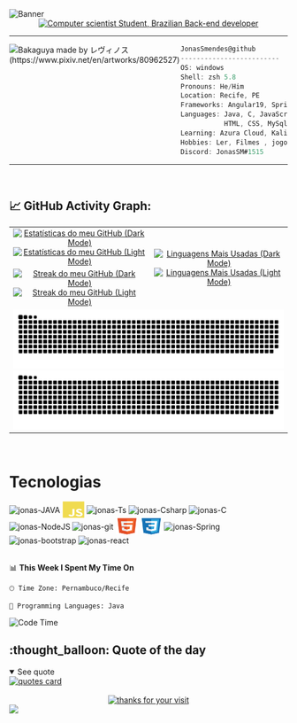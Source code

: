<img src="https://i.pinimg.com/originals/e1/7a/b9/e17ab9681bec36303a67cd0e13a7b170.gif" alt="Banner" width="1200" height="400">


<div align="center">
  <a href="https://git.io/typing-svg"><img src="https://readme-typing-svg.demolab.com?font=Roboto+Slab&color=%23e4b8bf&size=30&center=true&vCenter=true&width=450&lines=I'm+Jonas;Computer+Scientist+Student;Brazilian+Backend+Dev" alt="Computer scientist Student, Brazilian Back-end developer"></a>
</div>

<hr/>

<img align="left" src="https://i.pinimg.com/736x/a4/83/aa/a483aab604cb2f0dd08ed6f5039415e8.jpg" alt="Bakaguya made by レヴィノス (https://www.pixiv.net/en/artworks/80962527)" higth="340" width="310" /> 

```csharp
JonasSmendes@github
-------------------------
OS: windows
Shell: zsh 5.8
Pronouns: He/Him
Location: Recife, PE
Frameworks: Angular19, SpringBoot, React, NextJs
Languages: Java, C, JavaScript, TypeScript,
           HTML, CSS, MySql, PostgreSQL
Learning: Azura Cloud, Kali linux
Hobbies: Ler, Filmes , jogos, Atividade fisica
Discord: JonasSM#1515
```

<hr/>
<br/>

## 📈 GitHub Activity Graph:

<table align="center">
  <tr>
    <td align="center">
      <a href="https://github.com/JonasSMendes#gh-dark-mode-only">
        <img src="https://github-readme-stats.vercel.app/api?username=JonasSMendes&show_icons=true&theme=tokyonight&include_all_commits=true#gh-dark-mode-only" alt="Estatísticas do meu GitHub (Dark Mode)"/>
      </a>
      <a href="https://github.com/JonasSMendes#gh-light-mode-only">
        <img src="https://github-readme-stats.vercel.app/api?username=JonasSMendes&show_icons=true&theme=default&include_all_commits=true#gh-light-mode-only" alt="Estatísticas do meu GitHub (Light Mode)"/>
      </a>
    </td>
    <td rowspan="2" align="center">
      <a href="https://github.com/JonasSMendes#gh-dark-mode-only">
        <img src="https://github-readme-stats.vercel.app/api/top-langs/?username=JonasSMendes&theme=tokyonight&langs_count=8#gh-dark-mode-only" alt="Linguagens Mais Usadas (Dark Mode)"/>
      </a>
      <a href="https://github.com/JonasSMendes#gh-light-mode-only">
        <img src="https://github-readme-stats.vercel.app/api/top-langs/?username=JonasSMendes&theme=default&langs_count=8#gh-light-mode-only" alt="Linguagens Mais Usadas (Light Mode)"/>
      </a>
    </td>
  </tr>
  <tr>
    <td align="center">
      <a href="https://github.com/JonasSMendes#gh-dark-mode-only">
        <img src="https://github-readme-streak-stats.herokuapp.com/?user=JonasSMendes&theme=tokyonight" alt="Streak do meu GitHub (Dark Mode)"/>
      </a>
      <a href="https://github.com/JonasSMendes#gh-light-mode-only">
        <img src="https://github-readme-streak-stats.herokuapp.com/?user=JonasSmendes&theme=default" alt="Streak do meu GitHub (Light Mode)"/>
      </a>
    </td>
  </tr>
  <tr>
    <td colspan="2" align="center">
      <a href="https://github.com/JonasSMendes#gh-dark-mode-only">
        <img src="https://raw.githubusercontent.com/platane/snk/output/github-contribution-grid-snake.svg?user=JonasSMendes&theme=github-dark" alt="Snake de Contribuições (Dark Mode)"/>
      </a>
      <a href="https://github.com/JonasSMendes#gh-light-mode-only">
        <img src="https://raw.githubusercontent.com/platane/snk/output/github-contribution-grid-snake.svg?user=JonasSMendes&theme=github-light" alt="Snake de Contribuições (Light Mode)"/>
      </a>
    </td>
  </tr>
</table>

<br/>

<div style="display: inline_block">
  <h1>Tecnologias</h1>
  <img align="center" alt="jonas-JAVA" height="30" width="40" src="https://cdn.jsdelivr.net/gh/devicons/devicon/icons/java/java-original-wordmark.svg" />
  <img align="center" alt="jonas-Js" height="30" width="40" src="https://raw.githubusercontent.com/devicons/devicon/master/icons/javascript/javascript-plain.svg">
  <img align="center" alt="jonas-Ts" height="30" width="40" src="https://cdn.jsdelivr.net/gh/devicons/devicon/icons/typescript/typescript-original.svg" />
  <img align="center" alt="jonas-Csharp" height="30" width="40" src="https://cdn.jsdelivr.net/gh/devicons/devicon@latest/icons/csharp/csharp-original.svg" />
  <img align="center" alt="jonas-C" height="30" width="40" src="https://cdn.jsdelivr.net/gh/devicons/devicon@latest/icons/c/c-original.svg" />
  <img align="center" alt="jonas-NodeJS" height="30" width="40" src="https://cdn.jsdelivr.net/gh/devicons/devicon@latest/icons/nodejs/nodejs-original-wordmark.svg" />
 
  <img align="center" alt="jonas-git" height="30" width="40" src="https://cdn.jsdelivr.net/gh/devicons/devicon/icons/git/git-original.svg" />
  <img align="center" alt="jonas-HTML" height="30" width="40" src="https://raw.githubusercontent.com/devicons/devicon/master/icons/html5/html5-original.svg">
  <img align="center" alt="jonas-CSS" height="30" width="40" src="https://raw.githubusercontent.com/devicons/devicon/master/icons/css3/css3-original.svg">
  <img align="center" alt="jonas-Spring" height="30" width="40" src="https://cdn.jsdelivr.net/gh/devicons/devicon@latest/icons/spring/spring-original-wordmark.svg" />
  <img align="center" alt="jonas-bootstrap" height="30" width="40" src="https://cdn.jsdelivr.net/gh/devicons/devicon/icons/bootstrap/bootstrap-original.svg"/>
  <img align="center" alt="jonas-react" height="30" width="40" src="https://cdn.jsdelivr.net/gh/devicons/devicon/icons/react/react-original-wordmark.svg" />
</div>

<br/>

📊 **This Week I Spent My Time On** 

```text
🕑︎ Time Zone: Pernambuco/Recife

💬 Programming Languages: Java
```
![Code Time](http://img.shields.io/badge/Code%20Time-87%20hrs%2026%20mins-blue)

<h2>:thought_balloon: Quote of the day</h2>
<details open>
    <summary>See quote</summary>
    <a href="https://github.com/piyushsuthar/github-readme-quotes">
        <img src="https://quotes-github-readme.vercel.app/api?type=horizontal&theme=tokyonight" alt="quotes card">
    </a>
</details>

<br/>

<div align="center">
    <a href="https://git.io/typing-svg">
        <img alt="thanks for your visit" src="https://readme-typing-svg.demolab.com?font=Roboto+Slab&size=24&pause=1000&color=%23e4b8bf&center=true&vCenter=true&width=435&lines=Thanks+for+your+visit!" >
    </a>
</div>

<img src="https://imgur.com/rilHVxA.png"/> 

